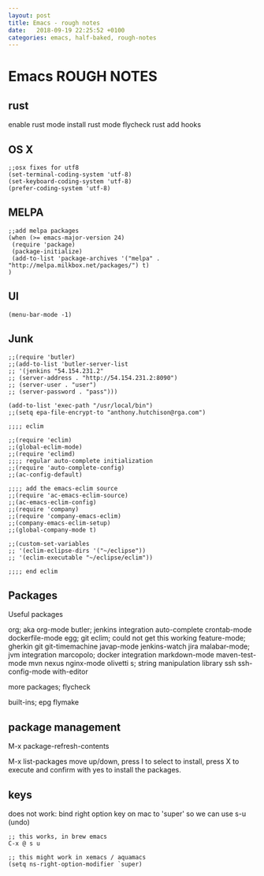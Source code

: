 ```yaml
---
layout: post
title: Emacs - rough notes
date:   2018-09-19 22:25:52 +0100
categories: emacs, half-baked, rough-notes
---
```

Emacs ROUGH NOTES
=================

rust
----

enable rust mode install rust mode flycheck rust add hooks

OS X
----

    ;;osx fixes for utf8
    (set-terminal-coding-system 'utf-8)
    (set-keyboard-coding-system 'utf-8)
    (prefer-coding-system 'utf-8)

MELPA
-----

    ;;add melpa packages
    (when (>= emacs-major-version 24)
     (require 'package)
     (package-initialize)
     (add-to-list 'package-archives '("melpa" . "http://melpa.milkbox.net/packages/") t)
    )

UI
--

    (menu-bar-mode -1)

Junk
----

    ;;(require 'butler) 
    ;;(add-to-list 'butler-server-list 
    ;; '(jenkins "54.154.231.2" 
    ;; (server-address . "http://54.154.231.2:8090") 
    ;; (server-user . "user") 
    ;; (server-password . "pass"))) 

    (add-to-list 'exec-path "/usr/local/bin")
    ;;(setq epa-file-encrypt-to "anthony.hutchison@rga.com") 

    ;;;; eclim 

    ;;(require 'eclim) 
    ;;(global-eclim-mode) 
    ;;(require 'eclimd) 
    ;;;; regular auto-complete initialization 
    ;;(require 'auto-complete-config) 
    ;;(ac-config-default) 

    ;;;; add the emacs-eclim source 
    ;;(require 'ac-emacs-eclim-source) 
    ;;(ac-emacs-eclim-config) 
    ;;(require 'company) 
    ;;(require 'company-emacs-eclim) 
    ;;(company-emacs-eclim-setup) 
    ;;(global-company-mode t) 

    ;;(custom-set-variables 
    ;; '(eclim-eclipse-dirs '("~/eclipse")) 
    ;; '(eclim-executable "~/eclipse/eclim")) 

    ;;;; end eclim 

Packages
--------

Useful packages

org; aka org-mode butler; jenkins integration auto-complete crontab-mode
dockerfile-mode egg; git eclim; could not get this working feature-mode;
gherkin git git-timemachine javap-mode jenkins-watch jira malabar-mode;
jvm integration marcopolo; docker integration markdown-mode
maven-test-mode mvn nexus nginx-mode olivetti s; string manipulation
library ssh ssh-config-mode with-editor

more packages; flycheck

built-ins; epg flymake

package management
------------------

M-x package-refresh-contents

M-x list-packages move up/down, press I to select to install, press X to
execute and confirm with yes to install the packages.

keys
----

does not work: bind right option key on mac to 'super' so we can use s-u
(undo)

    ;; this works, in brew emacs
    C-x @ s u

    ;; this might work in xemacs / aquamacs
    (setq ns-right-option-modifier `super)
